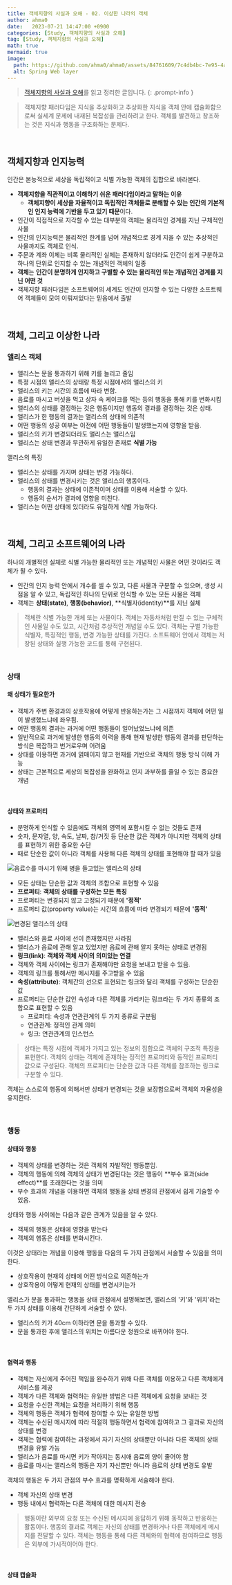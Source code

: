 ```yaml
---
title: 객체지향의 사실과 오해 - 02. 이상한 나라의 객체
author: ahma0
date:   2023-07-21 14:47:00 +0900
categories: [Study, 객체지향의 사실과 오해]
tag: [Study, 객체지향의 사실과 오해]
math: true
mermaid: true
image:
  path: https://github.com/ahma0/ahma0/assets/84761609/7c4db4bc-7e95-4acd-9a5f-0b93e6f5afdc
  alt: Spring Web layer
---
```


> [객체지향의 사실과 오해](https://product.kyobobook.co.kr/detail/S000001628109)를 읽고 정리한 글입니다.
{: .prompt-info }

> 객체지향 패러다임은 지식을 추상화하고 추상화한 지식을 객체 안에 캡슐화함으로써 실세계 문제에 내재된 복잡성을 관리하려고 한다. 객체를 발견하고 창조하는 것은 지식과 행동을 구조화하는 문제다.

<br>

## 객체지향과 인지능력

인간은 본능적으로 세상을 독립적이고 식별 가능한 객체의 집합으로 바라본다. 

- **객체지향을 직관적이고 이해하기 쉬운 패러다임이라고 말하는 이유** 
  - **객체지향이 세상을 자율적이고 독립적인 객체들로 분해할 수 있는 인간의 기본적인 인지 능력에 기반을 두고 있기 때문**이다.
- 인간이 직접적으로 지각할 수 있는 대부분의 객체는 물리적인 경계를 지닌 구체적인 사물
- 인간의 인지능력은 물리적인 한계를 넘어 개념적으로 경계 지을 수 있는 추상적인 사물까지도 객체로 인식.
- 주문과 계좌 이체는 비록 물리적인 실체는 존재하지 않더라도 인간이 쉽게 구분하고 하나의 단위로 인지할 수 있는 개념적인 객체의 일종
- **객체**는 **인간이 분명하게 인지하고 구별할 수 있는 물리적인 또는 개념적인 경계를 지닌 어떤 것**
- 객체지향 패러다임은 소프트웨어의 세계도 인간이 인지할 수 있는 다양한 소프트웨어 객체들이 모여 이뤄져있다는 믿음에서 출발

<br>

## 객체, 그리고 이상한 나라

### 앨리스 객체

- 앨리스는 문을 통과하기 위해 키를 늘리고 줄임
- 특정 시점의 앨리스의 상태랑 특정 시점에서의 앨리스의 키
- 앨리스의 키는 시간의 흐름에 따라 변함.
- 음료를 마시고 버섯을 먹고 상자 속 케이크를 먹는 등의 행동을 통해 키를 변화시킴
- 앨리스의 상태를 결정하는 것은 행동이지만 행동의 결과를 결정하는 것은 상태.
- 앨리스가 한 행동의 결과는 앨리스의 상태에 의존적
- 어떤 행동의 성공 여부는 이전에 어떤 행동들이 발생했는지에 영향을 받음.
- 앨리스의 키가 변경되더라도 앨리스는 앨리스임
- 앨리스는 상태 변경과 무관하게 유일한 존재로 **식별 가능**

앨리스의 특징

- 앨리스는 상태를 가지며 상태는 변경 가능하다.
- 앨리스의 상태를 변경시키는 것은 앨리스의 행동이다.
  - 행동의 결과는 상태에 이존적이며 상태를 이용해 서술할 수 있다.
  - 행동의 순서가 결과에 영향을 미친다.
- 앨리스는 어떤 상태에 있더라도 유일하게 식별 가능하다.

<br>

## 객체, 그리고 소프트웨어의 나라

하나의 개별적인 실체로 식별 가능한 물리적인 또는 개념적인 사물은 어떤 것이라도 객체가 될 수 있다. 

- 인간의 인지 능력 안에서 개수를 셀 수 있고, 다른 사물과 구분할 수 있으며, 생성 시점을 알 수 있고, 독립적인 하나의 단위로 인식할 수 있는 모든 사물은 객체
- 객체는 **상태(state)**, **행동(behavior)**, **식별자(identity)**를 지닌 실체

> 객체란 식별 가능한 개체 또는 사물이다. 객체는 자동차처럼 만질 수 있는 구체적인 사물일 수도 있고, 시간처럼 추상적인 개념일 수도 있다. 객체는 구별 가능한 식별자, 특징적인 행동, 변경 가능한 상태를 가진다. 소프트웨어 안에서 객체는 저장된 상태와 실행 가능한 코드를 통해 구현된다.

<br>

### 상태

#### 왜 상태가 필요한가

- 객체가 주변 환경과의 상호작용에 어떻게 반응하는가는 그 시점까지 객체에 어떤 일이 발생했느냐에 좌우됨.
- 어떤 행동의 결과는 과거에 어떤 행동들이 일어났었느냐에 의존
- 일반적으로 과거에 발생한 행동의 이력을 통해 현재 발생한 행동의 결과를 판단하는 방식은 복잡하고 번거로우며 어려움
- 상태를 이용하면 과거에 얽매이지 않고 현재를 기반으로 객체의 행동 방식 이해 가능
- 상태는 근본적으로 세상의 복잡성을 완화하고 인지 과부하를 줄일 수 있는 중요한 개념

<br>

#### 상태와 프로퍼티

- 분명하게 인식할 수 있음에도 객체의 영역에 포함시킬 수 없는 것들도 존재
- 숫자, 문자열, 양, 속도, 날짜, 참/거짓 등 단순한 값은 객체가 아니지만 객체의 상태를 표현하기 위한 중요한 수단
- 때로 단순한 값이 아니라 객체를 사용해 다른 객체의 상태를 표현해야 할 때가 있음

![음료수를 마시기 위해 병을 들고있는 앨리스의 상태](https://github.com/ahma0/ahma0/assets/84761609/bf5d5ade-d5bb-4b5d-8214-2c412fee4175)

- 모든 상태는 단순한 값과 객체의 조합으로 표현할 수 있음
- **프로퍼티**: **객체의 상태를 구성하는 모든 특징**
- 프로퍼티는 변경되지 않고 고정되기 때문에 **'정적'**
- 프로퍼티 값(property value)는 시간의 흐름에 따라 변경되기 때문에 **'동적'**

![변경된 앨리스의 상태](https://github.com/ahma0/ahma0/assets/84761609/76845e69-86e2-45b1-b175-8f20a1bb2a8e)

- 앨리스와 음료 사이에 선이 존재했지만 사라짐
- 앨리스가 음료에 관해 알고 있었지만 음료에 관해 알지 못하는 상태로 변경됨
- **링크(link)**: **객체와 객체 사이의 의미있는 연결**
- 객체와 객체 사이에는 링크가 존재해야만 요청을 보내고 받을 수 있음.
- 객체의 링크를 통해서만 메시지를 주고받을 수 있음 
- **속성(attribute)**: 객체간의 선으로 표현되는 링크와 달리 객체를 구성하는 단순한 값
- 프로퍼티는 단순한 값인 속성과 다른 객체를 가리키는 링크라는 두 가지 종류의 조합으로 표현할 수 있음
  - 프로퍼티: 속성과 연관관계의 두 가지 종류로 구분됨
  - 연관관계: 정적인 관계 의미
  - 링크: 연관관계의 인스턴스

> 상태는 특정 시점에 객체가 가지고 있는 정보의 집합으로 객체의 구조적 특징을 표현한다. 객체의 상태는 객체에 존재하는 정적인 프로퍼티와 동적인 프로퍼티 값으로 구성된다. 객체의 프로퍼티는 단순한 값과 다른 객체를 참조하는 링크로 구분할 수 있다.

객체는 스스로의 행동에 의해서만 상태가 변경되는 것을 보장함으로써 객체의 자율성을 유지한다.

<br>

### 행동

#### 상태와 행동

- 객체의 상태를 변경하는 것은 객체의 자발적인 행동뿐임.
- 객체의 행동에 의해 객체의 상태가 변경된다는 것은 행동이 **부수 효과(side effect)**를 초래한다는 것을 의미
- 부수 효과의 개념을 이용하면 객체의 행동을 상태 변경의 관점에서 쉽게 기술할 수 있음.

상태와 행동 사이에는 다음과 같은 관계가 있음을 알 수 있다.

- 객체의 행동은 상태에 영향을 받는다
- 객체의 행동은 상태를 변화시킨다.

이것은 상태라는 개념을 이용해 행동을 다음의 두 가지 관점에서 서술할 수 있음을 의미한다.

- 상호작용이 현재의 상태에 어떤 방식으로 의존하는가
- 상호작용이 어떻게 현재의 상태를 변경시키는가

앨리스가 문을 통과하는 행동을 상태 관점에서 설명해보면, 앨리스의 '키'와 '위치'라는 두 가지 상태를 이용해 간단하게 서술할 수 있다.

- 앨리스의 키가 40cm 이하라면 문을 통과할 수 있다.
- 문을 통과한 후에 앨리스의 위치는 아름다운 정원으로 바뀌어야 한다.

<br>

#### 협력과 행동

- 객체는 자신에게 주어진 책임을 완수하기 위해 다른 객체를 이용하고 다른 객체에게 서비스를 제공
- 객체가 다른 객체와 협력하는 유일한 방법은 다른 객체에게 요청을 보내는 것
- 요청을 수신한 객체는 요정을 처리하기 위해 행동
- 객체의 행동은 객체가 협력에 참여할 수 있는 유일한 방법
- 객체는 수신된 메시지에 따라 적절히 행동하면서 협력에 참여하고 그 결과로 자신의 상태를 변경
- 객체는 협력에 참여하는 과정에서 자기 자신의 상태뿐만 아니라 다른 객체의 상태 변경을 유발 가능
- 앨리스가 음료를 마시면 키가 작아지는 동시애 음료의 양이 줄어야 함
- 음료를 마시는 앨리스의 행동은 자기 자신뿐만 아니라 음료의 상태 변경도 유발

객체의 행동은 두 가지 관점의 부수 효과를 명확하게 서술해야 한다.

- 객체 자신의 상태 변경
- 행동 내에서 협력하는 다른 객체에 대한 메시지 전송

> 행동이란 외부의 요청 또는 수신된 메시지에 응답하기 위해 동작하고 반응하는 활동이다. 행동의 결과로 객체는 자신의 상태를 변경하거나 다른 객체에게 메시지를 전달할 수 있다. 객체는 행동을 통해 다른 객체와의 협력에 참여하므로 행동은 외부에 가시적이어야 한다.

<br>

#### 상태 캡슐화